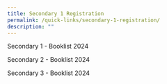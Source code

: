 ```yaml
---
title: Secondary 1 Registration
permalink: /quick-links/secondary-1-registration/
description: ""
---
```

Secondary 1 - Booklist 2024

Secondary 2 - Booklist 2024

Secondary 3 - Booklist 2024